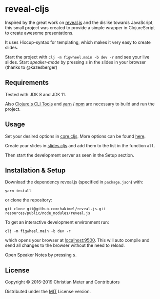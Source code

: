 # reveal-cljs

Inspired by the great work on [reveal.js](https://github.com/hakimel/reveal.js/)
and the dislike towards JavaScript, this small project was created to provide a
simple wrapper in ClojureScript to create awesome presentations.

It uses Hiccup-syntax for templating, which makes it very easy to create slides.

Start the project with `clj -m figwheel.main -b dev -r` and see your live
slides. Start *speaker-mode* by pressing <kbd>s</kbd> in the slides in your
browser (thanks to @kazesberger)

## Requirements

Tested with JDK 8 and JDK 11.

Also [Clojure's CLI Tools](https://clojure.org/guides/getting_started) and
[yarn](https://yarnpkg.com/en/) / [npm](https://www.npmjs.com/) are necessary to
build and run the project.

## Usage

Set your desired options in
[core.cljs](https://github.com/n2o/reveal-cljs/blob/master/src/reveal/core.cljs#L10).
More options can be found
[here](https://github.com/hakimel/reveal.js#configuration).

Create your slides in
[slides.cljs](https://github.com/n2o/reveal-cljs/blob/master/src/reveal/slides.cljs)
and add them to the list in the function `all`.

Then start the development server as seen in the Setup section.

## Installation & Setup

Download the dependency reveal.js (specified in `package.json`) with:

    yarn install
    
or clone the repository:

    git clone git@github.com:hakimel/reveal.js.git resources/public/node_modules/reveal.js

To get an interactive development environment run:

    clj -m figwheel.main -b dev -r

which opens your browser at [localhost:9500](http://localhost:9500/).
This will auto compile and send all changes to the browser without the
need to reload.

Open Speaker Notes by pressing <kbd>s</kbd>.

## License

Copyright © 2016-2019 Christian Meter and Contributors

Distributed under the [MIT](LICENSE) License version.

